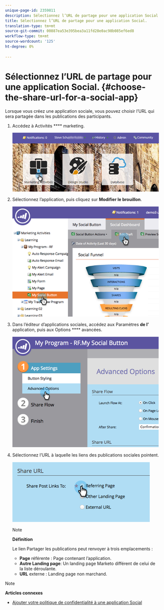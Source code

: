 ```yaml
---
unique-page-id: 2359811
description: Sélectionnez l’URL de partage pour une application Social - Documentation marketing - Documentation du produit.
title: Sélectionnez l’URL de partage pour une application Social.
translation-type: tm+mt
source-git-commit: 00887ea53e395bea3a11fd28e0ac98b085ef6ed8
workflow-type: tm+mt
source-wordcount: '125'
ht-degree: 0%

---
```



# Sélectionnez l’URL de partage pour une application Social. {#choose-the-share-url-for-a-social-app}

Lorsque vous créez une application sociale, vous pouvez choisir l’URL qui sera partagée dans les publications des participants.

1. Accédez à Activités **** marketing.

   ![](assets/login-marketing-activities-1.png)

1. Sélectionnez l’application, puis cliquez sur **Modifier le brouillon**.

   ![](assets/image2015-4-21-11-3a12-3a12.png)

1. Dans l’éditeur d’applications sociales, accédez aux Paramètres **de l’** application, puis aux Options **** avancées.

   ![](assets/image2015-4-21-11-3a14-3a46.png)

1. Sélectionnez l’URL à laquelle les liens des publications sociales pointent.

   ![](assets/image2015-4-21-11-3a15-3a26.png)

   >[!NOTE]
   >
   >**Définition**
   >
   >
   >Le lien Partager les publications peut renvoyer à trois emplacements :
   >
   >    
   >    
   >    * **Page** référente : Page contenant l’application.
   >    * **Autre Landing page**: Un landing page Marketo différent de celui de la liste déroulante.
   >    * **URL** externe : Landing page non marchand.


>[!NOTE]
>
>**Articles connexes**
>
>* [Ajouter votre politique de confidentialité à une application Social](add-your-privacy-policy-to-a-social-app.md)

>



